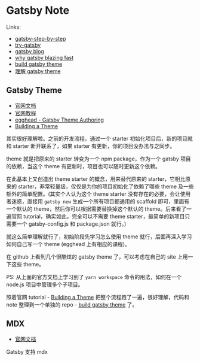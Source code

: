 # Gatsby Note

Links:

- [gatsby-step-by-step](https://github.com/baurine/gatsby-step-by-step)
- [try-gatsby](https://github.com/baurine/try-gatsby)
- [gatsby blog](https://github.com/baurine/gatsby-blog)
- [why gatsby blazing fast](https://baurine.netlify.com/2019/06/05/why-gatsby-blazing-fast/)
- [build gatsby theme](https://github.com/baurine/build-gatsby-theme)
- [理解 gatsby theme](https://baurine.netlify.com/2019/08/15/gatsby-theme/)

## Gatsby Theme

- [官网文档](https://www.gatsbyjs.org/docs/themes/)
- [官网教程](https://www.gatsbyjs.org/tutorial/theme-tutorials/)
- [egghead - Gatsby Theme Authoring](https://egghead.io/courses/gatsby-theme-authoring)
- [Building a Theme](https://www.gatsbyjs.org/tutorial/building-a-theme/)

其实很好理解啦。之前的开发流程，通过一个 starter 初始化项目后，新的项目就和 starter 断开联系了，如果 starter 有更新，你的项目没办法与之同步。

theme 就是把原来的 starter 转变为一个 npm package，作为一个 gatsby 项目的依赖，当这个 theme 有更新时，项目也可以随时更新这个依赖。

在此基本上又创造出 theme starter 的概念，用来替代原来的 starter，它相比原来的 starter，非常轻量级，仅仅是为你的项目初始化了依赖了哪些 theme 及一些额外的简单配置。(其实个人认为这个 theme starter 没有存在的必要，会让使用者迷惑，直接用 `gatsby new` 生成一个所有项目都通用的 scaffold 即可，里面有一个默认的 theme，然后你可以根据需要替换掉这个默认的 theme。后来看了一遍官网 tutorial，确实如此，完全可以不需要 theme starter，最简单的新项目只需要一个 gatsby-config.js 和 package.json 就行。)

就这么简单理解就行了，初始阶段先学习怎么使用 theme 就行，后面再深入学习如何自己写一个 theme (egghead 上有相应的课程)。

在 github 上看到几个很酷炫的 gatsby theme 了，可以考虑在自己的 site 上用一下这些 theme。

PS: 从上面的官方文档上学习到了 `yarn workspace` 命令的用法，如何在一个 node.js 项目中管理多个子项目。

照着官网 tutorial - [Building a Theme](https://www.gatsbyjs.org/tutorial/building-a-theme/) 把整个流程跑了一遍，很好理解，代码和 note 整理到一个单独的 repo - [build gatsby theme](https://github.com/baurine/build-gatsby-theme) 了。

## MDX

- [官网文档](https://www.gatsbyjs.org/docs/mdx/)

Gatsby 支持 mdx
